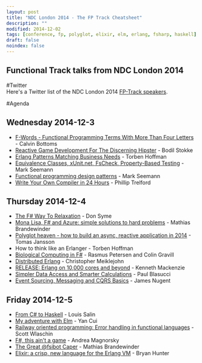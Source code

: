 ```yaml
---
layout: post
title: "NDC London 2014 - The FP Track Cheatsheet"
description: ""
modified: 2014-12-02
tags: [conference, fp, polyglot, elixir, elm, erlang, fsharp, haskell]
draft: false
noindex: false
---
```


## Functional Track talks from NDC London 2014
 

#Twitter  
Here's a Twitter list of the NDC London 2014 [FP-Track speakers](https://twitter.com/bryan_hunter/lists/ndc-london-2014-fp-track).

#Agenda

## Wednesday 2014-12-3
 
* [F-Words - Functional Programming Terms With More Than Four Letters](https://vimeo.com/113519770) - Calvin Bottoms
* [Reactive Game Development For The Discerning Hipster](https://vimeo.com/113519772) - Bodil Stokke
* [Erlang Patterns Matching Business Needs](https://vimeo.com/113519771) - Torben Hoffman
* [Equivalence Classes, xUnit.net, FsCheck, Property-Based Testing](https://vimeo.com/113588389) - Mark Seemann
* [Functional programming design patterns](http://www.ndcvideos.com/#/app/video/2311) - Mark Seemann
* [Write Your Own Compiler in 24 Hours](https://vimeo.com/113588390) - Phillip Trelford
 
## Thursday 2014-12-4
 
* [The F# Way To Relaxation](https://vimeo.com/113594249) - Don Syme
* [Mona Lisa, F# and Azure: simple solutions to hard problems](https://vimeo.com/113597999) - Mathias Brandewinder
* [Polyglot heaven - how to build an async, reactive application in 2014](https://vimeo.com/113604450) - Tomas Jansson
* How to think like an Erlanger - Torben Hoffman
* [Biological Computing in F#](https://vimeo.com/113614856) - Rasmus Petersen and Colin Gravill
* [Distributed Erlang](https://vimeo.com/113632427) - Christopher Meiklejohn
* [RELEASE: Erlang on 10,000 cores and beyond](http://www.ndcvideos.com/#/app/video/2831) - Kenneth Mackenzie
* [Simpler Data Access and Smarter Calculations](https://vimeo.com/113686745) - Paul Blasucci
* [Event Sourcing, Messaging and CQRS Basics](https://vimeo.com/113615071) - James Nugent
 
## Friday 2014-12-5
 
* [From C# to Haskell](https://vimeo.com/113700750) - Louis Salin
* [My adventure with Elm](https://vimeo.com/113703868) - Yan Cui
* [Railway oriented programming: Error handling in functional languages](https://vimeo.com/113707214) - Scott Wlaschin
* [F#, this ain't a game](https://vimeo.com/113716254) - Andrea Magnorsky
* [The Great @fsibot Caper](https://vimeo.com/113725369) - Mathias Brandewinder
* [Elixir: a crisp, new language for the Erlang VM](https://vimeo.com/113731341) - Bryan Hunter



